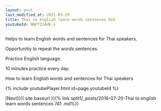 ```yaml
---
layout: post
last_modified_at: 2021-03-29
title: Thai to English learn words sentences 918 
youtubeId: NNFTZs4dE-s
---
```

 
 
Helps to learn English words and sentences for Thai speakers.

Opportunitiy to repeat the words sentences. 

Practice English language. 
 
10 minutes practice every day. 
 
How to learn English words and sentences for Thai speakers 
 
{% include youtubePlayer.html id=page.youtubeId %}
 
 
[Next]({{ site.baseurl }}{% link  split1/_posts/2016-07-20-Thai to english learn words sentences 741 .md%})
 
